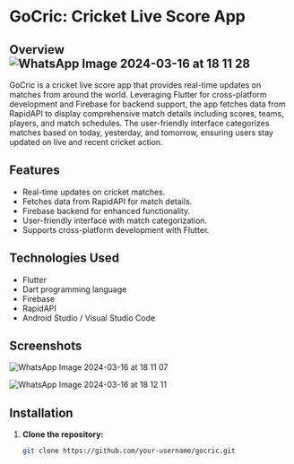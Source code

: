 # GoCric: Cricket Live Score App



## Overview![WhatsApp Image 2024-03-16 at 18 11 28](https://github.com/CPrasa/gocricnew/assets/121708803/d3101d20-fbf8-42cb-b9e8-7c04cbb98f34)


GoCric is a cricket live score app that provides real-time updates on matches from around the world. Leveraging Flutter for cross-platform development and Firebase for backend support, the app fetches data from RapidAPI to display comprehensive match details including scores, teams, players, and match schedules. The user-friendly interface categorizes matches based on today, yesterday, and tomorrow, ensuring users stay updated on live and recent cricket action.

## Features

- Real-time updates on cricket matches.
- Fetches data from RapidAPI for match details.
- Firebase backend for enhanced functionality.
- User-friendly interface with match categorization.
- Supports cross-platform development with Flutter.

## Technologies Used

- Flutter
- Dart programming language
- Firebase
- RapidAPI
- Android Studio / Visual Studio Code

## Screenshots

![WhatsApp Image 2024-03-16 at 18 11 07](https://github.com/CPrasa/gocricnew/assets/121708803/ff065d2e-34c0-4c3e-adf1-401b5f1c37ff)

![WhatsApp Image 2024-03-16 at 18 12 11](https://github.com/CPrasa/gocricnew/assets/121708803/144f282f-9c19-42c1-ae2f-47478a3ce18d)

## Installation

1. **Clone the repository:**

   ```bash
   git clone https://github.com/your-username/gocric.git
